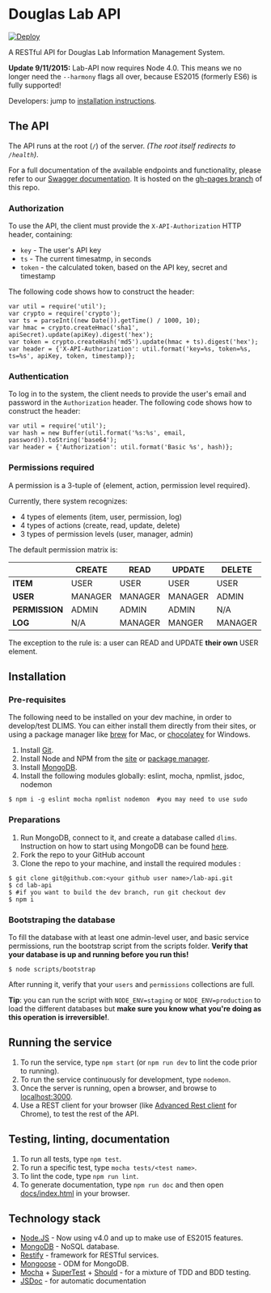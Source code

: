 # Douglas Lab API

[![Deploy](https://www.herokucdn.com/deploy/button.png)](https://heroku.com/deploy?template=https://github.com/douglaslab/lab-api)

A RESTful API for Douglas Lab Information Management System.

**Update 9/11/2015:** Lab-API now requires Node 4.0. This means we no longer need the `--harmony` flags all over, because ES2015 (formerly ES6) is fully supported!

Developers: jump to [installation instructions](#installation).

## The API

The API runs at the root (`/`) of the server. *(The root itself redirects to `/health`)*.

For a full documentation of the available endpoints and functionality, please refer to our [Swagger documentation](http://douglaslab.github.io/lab-api/). It is hosted on the [gh-pages branch](https://github.com/douglaslab/lab-api/tree/gh-pages) of this repo.

### Authorization

To use the API, the client must provide the `X-API-Authorization` HTTP header, containing:
- `key` - The user's API key
- `ts` - The current timesatmp, in seconds
- `token` - the calculated token, based on the API key, secret and timestamp

The following code shows how to construct the header:

```node
var util = require('util');
var crypto = require('crypto');
var ts = parseInt((new Date()).getTime() / 1000, 10);
var hmac = crypto.createHmac('sha1', apiSecret).update(apiKey).digest('hex');
var token = crypto.createHash('md5').update(hmac + ts).digest('hex');
var header = {'X-API-Authorization': util.format('key=%s, token=%s, ts=%s', apiKey, token, timestamp)};
```

### Authentication

To log in to the system, the client needs to provide the user's email and password in the `Authorization` header.
The following code shows how to construct the header:

```node
var util = require('util');
var hash = new Buffer(util.format('%s:%s', email, password)).toString('base64');
var header = {'Authorization': util.format('Basic %s', hash)};
```

### Permissions required

A permission is a 3-tuple of {element, action, permission level required}.

Currently, there system recognizes:
- 4 types of elements (item, user, permission, log)
- 4 types of actions (create, read, update, delete)
- 3 types of permission levels (user, manager, admin)

The default permission matrix is:

|                | CREATE   | READ    | UPDATE  | DELETE  |
|----------------|----------|---------|---------|---------|
| **ITEM**       | USER     | USER    | USER    | USER    |
| **USER**       | MANAGER  | MANAGER | MANAGER | ADMIN   |
| **PERMISSION** | ADMIN    | ADMIN   | ADMIN   | N/A     |
| **LOG**        | N/A      | MANAGER | MANGER  | MANAGER |

The exception to the rule is: a user can READ and UPDATE **their own** USER element.

## Installation

### Pre-requisites

The following need to be installed on your dev machine, in order to develop/test DLIMS.
You can either install them directly from their sites, or using a package manager like [brew](http://brew.sh/) for Mac, or [chocolatey](https://chocolatey.org/) for Windows.

1. Install [Git](http://git-scm.com/downloads).
1. Install Node and NPM from the [site](https://nodejs.org/download/) or [package manager](https://github.com/joyent/node/wiki/Installing-Node.js-via-package-manager).
1. Install [MongoDB](http://www.mongodb.org/downloads).
1. Install the following modules globally: eslint, mocha, npmlist, jsdoc, nodemon
```console
$ npm i -g eslint mocha npmlist nodemon  #you may need to use sudo
```

### Preparations

1. Run MongoDB, connect to it, and create a database called `dlims`.
Instruction on how to start using MongoDB can be found [here](http://docs.mongodb.org/getting-started/node/introduction/).
1. Fork the repo to your GitHub account
1. Clone the repo to your machine, and install the required modules :
```console
$ git clone git@github.com:<your github user name>/lab-api.git
$ cd lab-api
$ #if you want to build the dev branch, run git checkout dev
$ npm i
```

### Bootstraping the database

To fill the database with at least one admin-level user, and basic service permissions, run the bootstrap script from the scripts folder.
**Verify that your database is up and running before you run this!**

```console
$ node scripts/bootstrap
```

After running it, verify that your `users` and `permissions` collections are full.

**Tip**: you can run the script with `NODE_ENV=staging` or `NODE_ENV=production` to load the different databases but **make sure you know what you're doing as this operation is irreversible!**.

## Running the service

1. To run the service, type `npm start` (or `npm run dev` to lint the code prior to running).
1. To run the service continuously for development, type `nodemon`.
1. Once the server is running, open a browser, and browse to [localhost:3000](http://localhost:3000).
1. Use a REST client for your browser (like [Advanced Rest client](https://chrome.google.com/webstore/detail/advanced-rest-client/hgmloofddffdnphfgcellkdfbfbjeloo/reviews?hl=en-US) for Chrome), to test the rest of the API.

## Testing, linting, documentation

1. To run all tests, type `npm test`.
1. To run a specific test, type `mocha tests/<test name>`.
1. To lint the code, type `npm run lint`.
1. To generate documentation, type `npm run doc` and then open [docs/index.html](./docs/index.html) in your browser.

## Technology stack

- [Node.JS](https://nodejs.org/) - Now using v4.0 and up to make use of ES2015 features.
- [MongoDB](https://www.mongodb.org/) - NoSQL database.
- [Restify](http://mcavage.me/node-restify/) - framework for RESTful services.
- [Mongoose](http://mongoosejs.com/index.html) - ODM for MongoDB.
- [Mocha](http://mochajs.org) + [SuperTest](https://www.npmjs.com/package/supertest) + [Should](https://www.npmjs.com/package/should) - for a mixture of TDD and BDD testing.
- [JSDoc](http://usejsdoc.org/) - for automatic documentation
